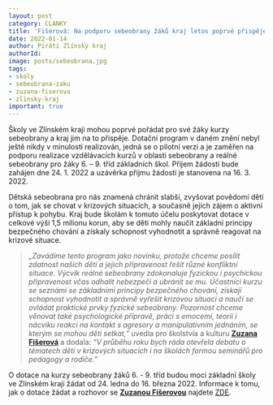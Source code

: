 ```yaml
---
layout: post
category: CLANKY
title: 'Fišerová: Na podporu sebeobrany žáků kraj letos poprvé přispěje 1,5 milionu korun'
date: 2022-01-14
author: Piráti Zlínský kraj
authorId: 
image: posts/sebeobrana.jpg
tags: 
- skoly
- sebeobrana-zaku
- zuzana-fiserova
- zlinsky-kraj
important: true
---
```


Školy ve Zlínském kraji mohou poprvé pořádat pro své žáky kurzy sebeobrany a kraj jim na to přispěje. Dotační program v daném znění nebyl ještě nikdy v minulosti realizován, jedná se o pilotní verzi a je zaměřen na podporu realizace vzdělávacích kurzů v oblasti sebeobrany a reálné sebeobrany pro žáky 6. – 9. tříd základních škol. Příjem žádostí bude zahájen dne 24. 1. 2022 a uzávěrka příjmu žádostí je stanovena na 16. 3. 2022.

Dětská sebeobrana pro nás znamená chránit slabší, zvyšovat povědomí dětí o tom, jak se chovat v krizových situacích, a současně jejich zájem o aktivní přístup k pohybu. Kraj bude školám k tomuto účelu poskytovat dotace v celkové výši 1,5 milionu korun, aby se děti mohly naučit základní principy bezpečného chování a získaly schopnost vyhodnotit a správně reagovat na krizové situace. 

> *„Zavádíme tento program jako novinku, protože chceme posílit zdatnost našich dětí a jejich připravenost řešit různé konfliktní situace. Výcvik reálné sebeobrany zdokonaluje fyzickou i psychickou připravenost včas odhalit nebezpečí a ubránit se mu. Účastníci kurzu se seznámí se základními principy bezpečného chování, získají schopnost vyhodnotit a správně vyřešit krizovou situaci a naučí se ovládat praktické prvky fyzické sebeobrany. Pozornost chceme věnovat také psychologické přípravě, práci s emocemi, teorii i nácviku reakcí na kontakt s agresory a manipulativním jednáním, se kterým se mohou děti setkat,”* uvedla pro školstvía a kulturu **[Zuzana Fišerová](https://zlinsky.pirati.cz/lide/zuzana-fiserova/)** a dodala: *“V průběhu roku bych ráda otevřela debatu o tématech dětí v krizových situacích i na školách formou seminářů pro pedagogy a rodiče.”*
> 

O dotace na kurzy sebeobrany žáků 6. - 9. tříd budou moci základní školy ve Zlínském kraji žádat od 24. ledna do 16. března 2022. Informace k tomu, jak o dotace žádat a rozhovor se **[Zuzanou Fišerovou](https://zlinsky.pirati.cz/lide/zuzana-fiserova/)** najdete [ZDE](https://bit.ly/dotace_sebeobrana_zlk).

